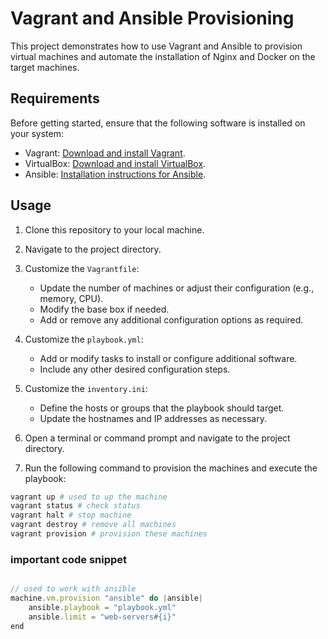 # Vagrant and Ansible Provisioning

This project demonstrates how to use Vagrant and Ansible to provision virtual machines and automate the installation of Nginx and Docker on the target machines.

## Requirements

Before getting started, ensure that the following software is installed on your system:

-  Vagrant: [Download and install Vagrant](https://www.vagrantup.com/downloads).
-  VirtualBox: [Download and install VirtualBox](https://www.virtualbox.org/wiki/Downloads).
-  Ansible: [Installation instructions for Ansible](https://docs.ansible.com/ansible/latest/installation_guide/index.html).

## Usage

1. Clone this repository to your local machine.

2. Navigate to the project directory.

3. Customize the `Vagrantfile`:

   -  Update the number of machines or adjust their configuration (e.g., memory, CPU).
   -  Modify the base box if needed.
   -  Add or remove any additional configuration options as required.

4. Customize the `playbook.yml`:

   -  Add or modify tasks to install or configure additional software.
   -  Include any other desired configuration steps.

5. Customize the `inventory.ini`:

   -  Define the hosts or groups that the playbook should target.
   -  Update the hostnames and IP addresses as necessary.

6. Open a terminal or command prompt and navigate to the project directory.

7. Run the following command to provision the machines and execute the playbook:

```bash
vagrant up # used to up the machine
vagrant status # check status
vagrant halt # stop machine
vagrant destroy # remove all machines
vagrant provision # provision these machines
```

### important code snippet

```js

// used to work with ansible
machine.vm.provision "ansible" do |ansible|
    ansible.playbook = "playbook.yml"
    ansible.limit = "web-servers#{i}"
end
```
